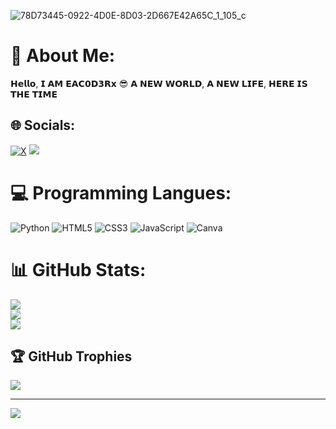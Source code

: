 ![78D73445-0922-4D0E-8D03-2D667E42A65C_1_105_c](https://github.com/eac0d3rx/eac0d3rx/assets/145233685/d0dcca77-1281-4238-8676-7666c0b50afe)

# 💫 About Me:
𝗛𝗲𝗹𝗹𝗼, 𝗜 𝗔𝗠 𝗘𝗔𝗖𝟬𝗗𝟯𝗥𝘅 😎 𝗔 𝗡𝗘𝗪 𝗪𝗢𝗥𝗟𝗗, 𝗔 𝗡𝗘𝗪 𝗟𝗜𝗙𝗘, 𝗛𝗘𝗥𝗘 𝗜𝗦 𝗧𝗛𝗘 𝗧𝗜𝗠𝗘


## 🌐 Socials:
[![X](https://img.shields.io/badge/X-black.svg?logo=X&logoColor=white)](https://x.com/zekayasaygiduy) <a href="https://t.me/iameac0d3rxchannel"><img src="https://img.shields.io/badge/Telegram-Contact%20Telegram%20Profile-blue.svg?logo=telegram"></a>
</p><p align="left"> 

# 💻 Programming Langues:
![Python](https://img.shields.io/badge/python-3670A0?style=for-the-badge&logo=python&logoColor=ffdd54) ![HTML5](https://img.shields.io/badge/html5-%23E34F26.svg?style=for-the-badge&logo=html5&logoColor=white) ![CSS3](https://img.shields.io/badge/css3-%231572B6.svg?style=for-the-badge&logo=css3&logoColor=white) ![JavaScript](https://img.shields.io/badge/javascript-%23323330.svg?style=for-the-badge&logo=javascript&logoColor=%23F7DF1E) ![Canva](https://img.shields.io/badge/Canva-%2300C4CC.svg?style=for-the-badge&logo=Canva&logoColor=white)
# 📊 GitHub Stats:
![](https://github-readme-stats.vercel.app/api?username=eac0d3rx&theme=tokyonight&hide_border=false&include_all_commits=false&count_private=false)<br/>
![](https://github-readme-streak-stats.herokuapp.com/?user=eac0d3rx&theme=tokyonight&hide_border=false)<br/>
![](https://github-readme-stats.vercel.app/api/top-langs/?username=eac0d3rx&theme=tokyonight&hide_border=false&include_all_commits=false&count_private=false&layout=compact)

## 🏆 GitHub Trophies
![](https://github-profile-trophy.vercel.app/?username=eac0d3rx&theme=matrix&no-frame=false&no-bg=false&margin-w=4)

---
[![](https://visitcount.itsvg.in/api?id=eac0d3rx&icon=2&color=0)](https://visitcount.itsvg.in)

<!-- Proudly created with GPRM ( https://gprm.itsvg.in ) -->
